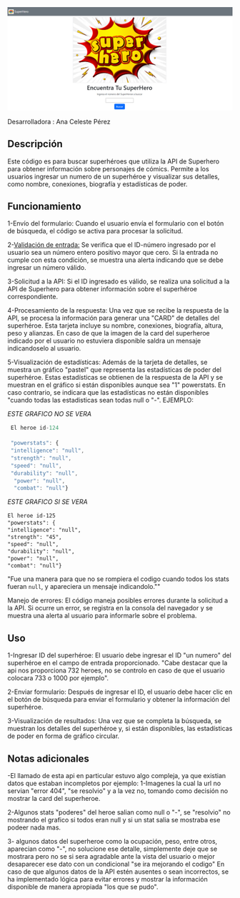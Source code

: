![alt](./assets/img/img-del-proyecto.png)


Desarrolladora : Ana Celeste Pérez
## Descripción
Este código es para buscar superhéroes que utiliza la API de Superhero para obtener información
sobre personajes de cómics. Permite a los usuarios ingresar un numero de un superhéroe y visualizar
 sus detalles, como nombre, conexiones, biografía y estadísticas de poder.

## Funcionamiento
1-Envío del formulario:
Cuando el usuario envía el formulario con el botón de búsqueda, el código se activa para procesar
 la solicitud.

2-[Validación de entrada:](./assets/js/index.js#L57)
Se verifica que el ID-número ingresado por el usuario sea un número entero positivo mayor que cero.
Si la entrada no cumple con esta condición, se muestra una alerta indicando que se debe ingresar un 
número válido.

3-Solicitud a la API:
Si el ID ingresado es válido, se realiza una solicitud a la API de Superhero para obtener información
sobre el superhéroe 
correspondiente.

4-Procesamiento de la respuesta:
Una vez que se recibe la respuesta de la API, se procesa la información para generar una "CARD" de 
detalles del superhéroe.  Esta tarjeta incluye su nombre, conexiones, biografía, altura, peso y 
alianzas. En caso de que la imagen de la card del superheroe indicado por el usuario no estuviera
disponible saldra un mensaje indicandoselo al usuario.

5-Visualización de estadísticas:
Además de la tarjeta de detalles, se muestra un gráfico "pastel" que representa las estadísticas de
poder del superhéroe. Estas estadísticas se obtienen de la respuesta de la API y se muestran en el 
gráfico si están disponibles aunque sea "1" powerstats. En caso contrario, se indicara que las 
estadísticas no están disponibles "cuando todas las estadisticas sean todas null o "-".
EJEMPLO:

*ESTE GRAFICO NO SE VERA*  
``` javascript
 El heroe id-124

 "powerstats": {  
 "intelligence": "null",  
 "strength": "null",  
 "speed": "null",      
 "durability": "null",  
  "power": "null",  
  "combat": "null"}
  ```  
  

*ESTE GRAFICO SI SE VERA*  
 ``` 
El heroe id-125  
"powerstats": {  
"intelligence": "null",  
 "strength": "45",  
"speed": "null",  
"durability": "null",  
"power": "null",  
"combat": "null"}  
  ```


"Fue una manera para que no se rompiera el codigo cuando todos los stats fueran `null`, y apareciera 
un mensaje indicandolo.""

Manejo de errores:
El código maneja posibles errores durante la solicitud a la API. Si ocurre un error, se registra en 
la consola del navegador y se muestra una alerta al usuario para informarle sobre el problema.

## Uso

1-Ingresar ID del superhéroe:
El usuario debe ingresar el ID "un numero" del superhéroe en el campo de entrada proporcionado.
"Cabe destacar que la api nos proporciona 732 heroes, no se controlo en caso de que el usuario colocara
733 o 1000 por ejemplo".

2-Enviar formulario:
Después de ingresar el ID, el usuario debe hacer clic en el botón de búsqueda para enviar el formulario y 
obtener la información del superhéroe.

3-Visualización de resultados:
Una vez que se completa la búsqueda, se muestran los detalles del superhéroe y, si están disponibles, las 
estadísticas de poder en forma de gráfico circular.

## Notas adicionales
-El llamado de esta api en particular estuvo algo compleja, ya que existian datos que estaban incompletos
por ejemplo: 
1-Imagenes la cual la url no servian "error 404", "se resolvio" y a la vez no, tomando como decisión
no mostrar la card del superheroe.

2-Algunos stats "poderes" del heroe salian como null o "-", se "resolvio" no 
mostrando el grafico si todos eran null y si un stat salia se mostraba ese podeer nada mas. 

3- algunos datos del  superheroe como la ocupación, peso, entre otros, aparecian como "-", no solucione ese 
detalle, simplemente deje que se mostrara pero no se si sera agradable ante la vista del usuario o mejor 
desaparecer ese dato con un condicional "se ira mejorando el codigo"
En caso de que algunos datos de la API estén ausentes o sean incorrectos, se ha implementado lógica para evitar
errores y mostrar la información disponible de manera apropiada "los que se pudo".


